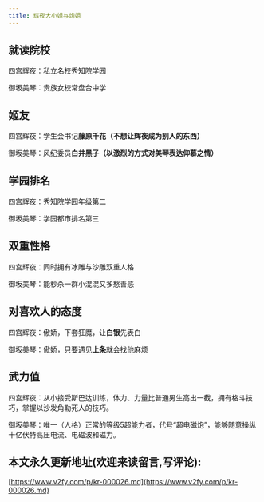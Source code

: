 ```yaml
---
title: 辉夜大小姐与炮姐
---
```



##  就读院校

四宫辉夜：私立名校秀知院学园

御坂美琴：贵族女校常盘台中学

## 姬友

四宫辉夜：学生会书记**藤原千花（不想让辉夜成为别人的东西）**

御坂美琴：风纪委员**白井黑子（以激烈的方式对美琴表达仰慕之情）**

## 学园排名

四宫辉夜：秀知院学园年级第二

御坂美琴：学园都市排名第三


## 双重性格

四宫辉夜：同时拥有冰雕与沙雕双重人格

御坂美琴：能秒杀一群小混混又多愁善感


## 对喜欢人的态度

四宫辉夜：傲娇，下套狂魔，让**白银**先表白

御坂美琴：傲娇，只要遇见**上条**就会找他麻烦


## 武力值

四宫辉夜：从小接受斯巴达训练，体力、力量比普通男生高出一截，拥有格斗技巧，掌握以沙发角勒死人的技巧。

御坂美琴：唯一（人格）正常的等级5超能力者，代号“超电磁炮”，能够随意操纵十亿伏特高压电流、电磁波和磁力。



## 本文永久更新地址(欢迎来读留言,写评论):

[https://www.v2fy.com/p/kr-000026.md](https://www.v2fy.com/p/kr-000026.md)
